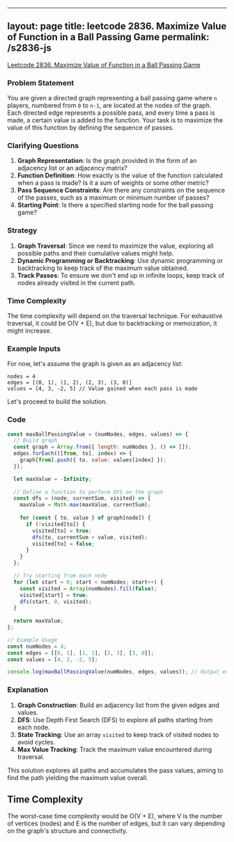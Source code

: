 
---
layout: page
title: leetcode 2836. Maximize Value of Function in a Ball Passing Game
permalink: /s2836-js
---
[Leetcode 2836. Maximize Value of Function in a Ball Passing Game](https://algoadvance.github.io/algoadvance/l2836)
### Problem Statement

You are given a directed graph representing a ball passing game where `n` players, numbered from `0` to `n-1`, are located at the nodes of the graph. Each directed edge represents a possible pass, and every time a pass is made, a certain value is added to the function. Your task is to maximize the value of this function by defining the sequence of passes.

### Clarifying Questions

1. **Graph Representation**: Is the graph provided in the form of an adjacency list or an adjacency matrix?
2. **Function Definition**: How exactly is the value of the function calculated when a pass is made? Is it a sum of weights or some other metric?
3. **Pass Sequence Constraints**: Are there any constraints on the sequence of the passes, such as a maximum or minimum number of passes?
4. **Starting Point**: Is there a specified starting node for the ball passing game?

### Strategy

1. **Graph Traversal**: Since we need to maximize the value, exploring all possible paths and their cumulative values might help.
2. **Dynamic Programming or Backtracking**: Use dynamic programming or backtracking to keep track of the maximum value obtained.
3. **Track Passes**: To ensure we don't end up in infinite loops, keep track of nodes already visited in the current path.

### Time Complexity

The time complexity will depend on the traversal technique. For exhaustive traversal, it could be O(V + E), but due to backtracking or memoization, it might increase.

### Example Inputs

For now, let's assume the graph is given as an adjacency list:
```
nodes = 4
edges = [(0, 1), (1, 2), (2, 3), (3, 0)]
values = [4, 3, -2, 5] // Value gained when each pass is made
```

Let's proceed to build the solution.

### Code

```javascript
const maxBallPassingValue = (numNodes, edges, values) => {
  // Build graph
  const graph = Array.from({ length: numNodes }, () => []);
  edges.forEach(([from, to], index) => {
    graph[from].push({ to, value: values[index] });
  });

  let maxValue = -Infinity;
  
  // Define a function to perform DFS on the graph
  const dfs = (node, currentSum, visited) => {
    maxValue = Math.max(maxValue, currentSum);
    
    for (const { to, value } of graph[node]) {
      if (!visited[to]) {
        visited[to] = true;
        dfs(to, currentSum + value, visited);
        visited[to] = false;
      }
    }
  };

  // Try starting from each node
  for (let start = 0; start < numNodes; start++) {
    const visited = Array(numNodes).fill(false);
    visited[start] = true;
    dfs(start, 0, visited);
  }
  
  return maxValue;
};

// Example Usage
const numNodes = 4;
const edges = [[0, 1], [1, 2], [2, 3], [3, 0]];
const values = [4, 3, -2, 5];

console.log(maxBallPassingValue(numNodes, edges, values)); // Output example value
```

### Explanation

1. **Graph Construction**: Build an adjacency list from the given edges and values.
2. **DFS**: Use Depth First Search (DFS) to explore all paths starting from each node.
3. **State Tracking**: Use an array `visited` to keep track of visited nodes to avoid cycles.
4. **Max Value Tracking**: Track the maximum value encountered during traversal.

This solution explores all paths and accumulates the pass values, aiming to find the path yielding the maximum value overall. 

## Time Complexity

The worst-case time complexity would be O(V + E), where V is the number of vertices (nodes) and E is the number of edges, but it can vary depending on the graph's structure and connectivity.